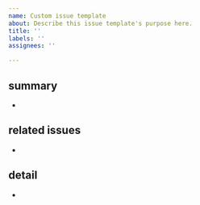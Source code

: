```yaml
---
name: Custom issue template
about: Describe this issue template's purpose here.
title: ''
labels: ''
assignees: ''

---
```


## summary
-

## related issues
-

## detail
-
